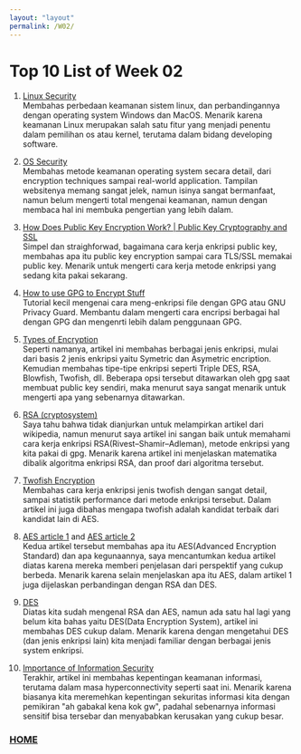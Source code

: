```yaml
---
layout: "layout"
permalink: /W02/
---
```


# Top 10 List of Week 02
1. [Linux Security](https://www.computerworld.com/article/3252823/why-linux-is-better-than-windows-or-macos-for-security.html)<br>
Membahas perbedaan keamanan sistem linux, dan perbandingannya dengan operating system Windows dan MacOS. Menarik karena keamanan Linux merupakan salah satu fitur yang menjadi penentu dalam pemilihan os atau kernel, terutama dalam bidang developing software.

2. [OS Security](https://www2.cs.uic.edu/~jbell/CourseNotes/OperatingSystems/15_Security.html)<br>
Membahas metode keamanan operating system secara detail, dari encryption techniques sampai real-world application. Tampilan websitenya memang sangat jelek, namun isinya sangat bermanfaat, namun belum mengerti total mengenai keamanan, namun dengan membaca hal ini membuka pengertian yang lebih dalam.

3. [How Does Public Key Encryption Work? | Public Key Cryptography and SSL](https://www.cloudflare.com/learning/ssl/how-does-public-key-encryption-work/)<br>
Simpel dan straighforwad, bagaimana cara kerja enkripsi public key, membahas apa itu public key encryption sampai cara TLS/SSL memakai public key. Menarik untuk mengerti cara kerja metode enkripsi yang sedang kita pakai sekarang.

4. [How to use GPG to Encrypt Stuff](https://yanhan.github.io/posts/2017-09-27-how-to-use-gpg-to-encrypt-stuff/)<br>
Tutorial kecil mengenai cara meng-enkripsi file dengan GPG atau GNU Privacy Guard. Membantu dalam mengerti cara encripsi berbagai hal dengan GPG dan mengenrti lebih dalam penggunaan GPG.

5. [Types of Encryption](https://www.goodcore.co.uk/blog/types-of-encryption/)<br>
Seperti namanya, artikel ini membahas berbagai jenis enkripsi, mulai dari basis 2 jenis enkripsi yaitu Symetric dan Asymetric encription. Kemudian membahas tipe-tipe enkripsi seperti Triple DES, RSA, Blowfish, Twofish, dll. Beberapa opsi tersebut ditawarkan oleh gpg saat membuat public key sendiri, maka menurut saya sangat menarik untuk mengerti apa yang sebenarnya ditawarkan.

6. [RSA (cryptosystem)](https://en.wikipedia.org/wiki/RSA_(cryptosystem))<br>
Saya tahu bahwa tidak dianjurkan untuk melampirkan artikel dari wikipedia, namun menurut saya artikel ini sangan baik untuk memahami cara kerja enkripsi RSA(Rivest–Shamir–Adleman), metode enkripsi yang kita pakai di gpg. Menarik karena artikel ini menjelaskan matematika dibalik algoritma enkripsi RSA, dan proof dari algoritma tersebut.

7. [Twofish Encryption](https://www.schneier.com/academic/archives/1998/12/the_twofish_encrypti.html)<br>
Membahas cara kerja enkripsi jenis twofish dengan sangat detail, sampai statistik performance dari metode enkripsi tersebut. Dalam artikel ini juga dibahas mengapa twofish adalah kandidat terbaik dari kandidat lain di AES.

8. [AES article 1](https://searchsecurity.techtarget.com/definition/Advanced-Encryption-Standard) and [AES article 2](https://en.wikipedia.org/wiki/Advanced_Encryption_Standard)<br>
Kedua artikel tersebut membahas apa itu AES(Advanced Encryption Standard) dan apa kegunaannya, saya mencantumkan kedua artikel diatas karena mereka memberi penjelasan dari perspektif yang cukup berbeda. Menarik karena selain menjelaskan apa itu AES, dalam artikel 1 juga dijelaskan perbandingan dengan RSA dan DES.

9. [DES](https://www.tutorialspoint.com/cryptography/data_encryption_standard.htm)<br>
Diatas kita sudah mengenal RSA dan AES, namun ada satu hal lagi yang belum kita bahas yaitu DES(Data Encryption System), artikel ini membahas DES cukup dalam. Menarik karena dengan mengetahui DES (dan jenis enkripsi lain) kita menjadi familiar dengan berbagai jenis system enkripsi.

10. [Importance of Information Security](https://www.infosecacademy.io/blog/importance-of-information-security/)<br>
Terakhir, artikel ini membahas kepentingan keamanan informasi, terutama dalam masa hyperconnectivity seperti saat ini. Menarik karena biasanya kita meremehkan kepentingan sekuritas informasi kita dengan pemikiran "ah gabakal kena kok gw", padahal sebenarnya informasi sensitif bisa tersebar dan menyababkan kerusakan yang cukup besar.


### [HOME](https://github.com/Theophilus-Lukas/)
